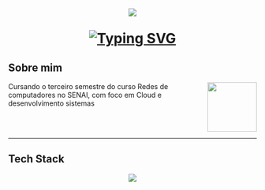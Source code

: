 <h1 align="center">
<img src= https://capsule-render.vercel.app/api?type=waving&height=300&color=487eef&text=JoãoT-dev&section=header&reversal=false&textBg=false&fontAlign=50&fontSize=75>


<a href="https://git.io/typing-svg"><img src="https://readme-typing-svg.herokuapp.com?font=inter&duration=3000&pause=1500&color=487EEF&center=true&vCenter=true&random=true&width=435&lines=Network+monitoring+%7C+Cloud" alt="Typing SVG" /></a>

## Sobre mim

<img align="right" height="100" src="https://projectpokemon.org/images/normal-sprite/giratina.gif">

Cursando o terceiro semestre do curso Redes de computadores no SENAI, com foco em Cloud e desenvolvimento sistemas

<br><br>

---
## Tech Stack

<p align="center">
  <img src="https://skillicons.dev/icon?i=aws,azure,debian,linux,nginx,discord,gmail,instagram,linkedin,notion,">
</p>
